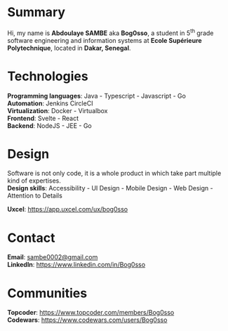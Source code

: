# Summary
Hi, my name is **Abdoulaye SAMBE** aka **Bog0sso**, a student in 5<sup>th</sup> grade software engineering and information systems at **Ecole Supérieure Polytechnique**, located in **Dakar, Senegal**.

# Technologies
__Programming languages__: Java - Typescript - Javascript - Go<br>
__Automation__: Jenkins CircleCI<br>
__Virtualization__: Docker - Virtualbox<br>
__Frontend__: Svelte - React<br>
__Backend__: NodeJS - JEE - Go

# Design
Software is not only code, it is a whole product in which take part multiple kind of expertises.<br>
__Design skills__: Accessibility - UI Design - Mobile Design - Web Design - Attention to Details

__Uxcel__: https://app.uxcel.com/ux/bog0sso 


# Contact
__Email__:    sambe0002@gmail.com <br>
__LinkedIn__: https://www.linkedin.com/in/Bog0sso

# Communities
 
__Topcoder__: https://www.topcoder.com/members/Bog0sso<br>
__Codewars__: https://www.codewars.com/users/Bog0sso
